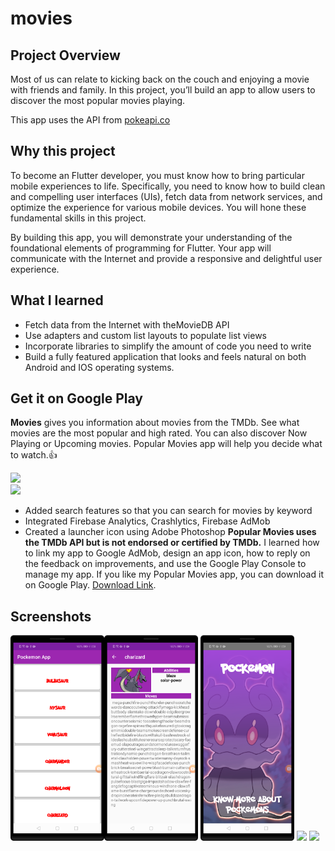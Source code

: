 # movies
## Project Overview

Most of us can relate to kicking back on the couch and enjoying a movie with friends and family. In this project, you’ll build an app to allow users to discover the most popular movies playing.

This app uses the API from [pokeapi.co](https://pokeapi.co/api/v2/pokemon/)
 
## Why this project 

To become an Flutter developer, you must know how to bring particular mobile experiences to life. Specifically, you need to know how to build clean and compelling user interfaces (UIs), fetch data from network services, and optimize the experience for various mobile devices. You will hone these fundamental skills in this project.

By building this app, you will demonstrate your understanding of the foundational elements of programming for Flutter. Your app will communicate with the Internet and provide a responsive and delightful user experience.

## What I learned
- Fetch data from the Internet with theMovieDB API
- Use adapters and custom list layouts to populate list views
- Incorporate libraries to simplify the amount of code you need to write
- Build a fully featured application that looks and feels natural on both Android and IOS operating systems.

## Get it on Google Play
**Movies**  gives you information about movies from the TMDb. See what movies are the most popular and high rated. You can also discover Now Playing or Upcoming movies.
 Popular Movies app will help you decide what to watch.👍
 
<a href="https://play.google.com/store/apps/details?id=com.sallam.movies&hl=en" > <img src="google_play.png"></a>  
<a href="https://play.google.com/store/apps/details?id=com.sallam.movies&hl=en"> <img src="app_ic.png" width="150"></a>

- Added search features so that you can search for movies by keyword
- Integrated Firebase Analytics, Crashlytics, Firebase AdMob
- Created a launcher icon using Adobe Photoshop
**Popular Movies uses the TMDb API but is not endorsed or certified by TMDb.**
I learned how to link my app to Google AdMob, design an app icon, how to reply on the feedback on improvements, 
and use the Google Play Console to manage my app. If you like my Popular Movies app, 
you can download it on Google Play. <a href="https://play.google.com/store/apps/details?id=com.sallam.movies&hl=en">Download Link</a>. 

## Screenshots
<img src="1.png" width="150" margins="5px"><img src="2.png" width="150"> <img src="3.png" width="150"> <img src="4.png" width="150">
<img src="5.png" width="150">

